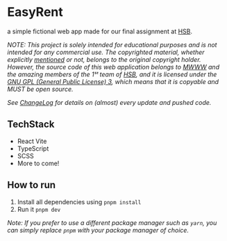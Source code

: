 # EasyRent

a simple fictional web app made for our final assignment at [HSB](https://harisenin.com).

_NOTE: This project is solely intended for educational purposes and is not intended for any commercial use. The copyrighted material, whether explicitly [mentioned](CREDITS) or not, belongs to the original copyright holder. However, the source code of this web application belongs to [MWWW](https://github.com/mwww) and the amazing members of the 1ˢᵗ team of [HSB](https://harisenin.com), and it is licensed under the [GNU GPL (General Public License) 3](LICENSE), which means that it is copyable and MUST be open source._

_See [ChangeLog](/dev/changelog/) for details on (almost) every update and pushed code._

## TechStack

- React Vite
- TypeScript
- SCSS
- More to come!

## How to run

1. Install all dependencies using `pnpm install`
2. Run it `pnpm dev`

_Note: If you prefer to use a different package manager such as `yarn`, you can simply replace `pnpm` with your package manager of choice._
